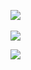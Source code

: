 

 
<img src="https://github-readme-stats.vercel.app/api/top-langs/?username=juno-bara&layout=compact"><br><br>
<img src="https://github-readme-stats.vercel.app/api?username=juno-bara&show_icons=true">

<img src="https://img.shields.io/badge/python-3776AB?style=flat&logo=TypeScript&logoColor=white"/>
